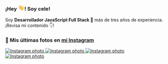 <h3>¡Hey <img src="https://raw.githubusercontent.com/ABSphreak/ABSphreak/master/gifs/Hi.gif" width="20px" decondig="async">! Soy cele!</h3>

<p>Soy <strong>Desarrollador JavaScript Full Stack 🚀</strong> más de tres años de experiencia.<br />¡Revisa mi contenido 👇!</p>

### 📸 Mis últimas fotos en [mi Instagram](https://instagram.com/cele)


<a href='https://instagram.com/p/C1UpuSGLQiG' target='_blank'>
  <img width='20%' src='https://instagram.flba2-1.fna.fbcdn.net/v/t51.29350-15/412513918_1325803934584302_4400498733289087214_n.jpg?stp=dst-jpg_e15&_nc_ht=instagram.flba2-1.fna.fbcdn.net&_nc_cat=106&_nc_ohc=lP5rjFhgOFwQ7kNvgGfvRiF&edm=APU89FABAAAA&ccb=7-5&oh=00_AYAG4E4xuojxXfnAovAXe7hwfO-QjnaFbTjjW5s-oFGAAQ&oe=667EA79D&_nc_sid=bc0c2c' alt='Instagram photo' />
</a>
<a href='https://instagram.com/p/CzMY3lzxgmx' target='_blank'>
  <img width='20%' src='https://instagram.flba2-1.fna.fbcdn.net/v/t51.29350-15/398916226_819142863293745_2426123683154743297_n.webp?stp=dst-jpg_e35&_nc_ht=instagram.flba2-1.fna.fbcdn.net&_nc_cat=109&_nc_ohc=PrUPT8o6R6MQ7kNvgG-w1iM&edm=APU89FABAAAA&ccb=7-5&oh=00_AYBb85ho_3W8-aXpbBhxWFJ3HMZBkhyQ-2C4a2H097j5Pg&oe=667EA68C&_nc_sid=bc0c2c' alt='Instagram photo' />
</a>
<a href='https://instagram.com/p/CygbQv4uqxM' target='_blank'>
  <img width='20%' src='https://instagram.flba2-1.fna.fbcdn.net/v/t51.29350-15/391525959_236593062741789_5868561716480810596_n.webp?stp=dst-jpg_e35&_nc_ht=instagram.flba2-1.fna.fbcdn.net&_nc_cat=109&_nc_ohc=w82Hsk5ril0Q7kNvgHrFLag&edm=APU89FABAAAA&ccb=7-5&oh=00_AYCWPPt2zEqitVggPLqRuBy7uZOguK-N3dTe0JVPu95QjQ&oe=667EACC8&_nc_sid=bc0c2c' alt='Instagram photo' />
</a>
<a href='https://instagram.com/p/CxTmOF6vN8M' target='_blank'>
  <img width='20%' src='https://instagram.flba2-1.fna.fbcdn.net/v/t51.29350-15/378565944_323878180141713_8920720304536029091_n.jpg?stp=dst-jpg_e15&_nc_ht=instagram.flba2-1.fna.fbcdn.net&_nc_cat=109&_nc_ohc=u3he6noH2MYQ7kNvgGDpNMm&edm=APU89FABAAAA&ccb=7-5&oh=00_AYB4XqQJ63d6e8YrTGykOS3IPFWvvS-fScQ2bCSyT-uIRA&oe=667EA692&_nc_sid=bc0c2c' alt='Instagram photo' />
</a>
